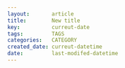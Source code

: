 ```yaml
---
layout:       article
title:        New title
key:          curreut-date
tags:         TAGS
categories:   CATEGORY
created_date: curreut-datetime
date:         last-modifed-datetime
---
```


